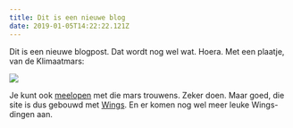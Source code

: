 ```yaml
---
title: Dit is een nieuwe blog
date: 2019-01-05T14:22:22.121Z
---
```

Dit is een nieuwe blogpost. Dat wordt nog wel wat. Hoera. Met een plaatje, van de Klimaatmars:

![](https://bureaubolster.s3-eu-west-1.amazonaws.com/Photo-2019-01-23-17-31.PNG)

Je kunt ook [meelopen](https://beweging.groenlinks.nl/klimaatmars) met die mars trouwens. Zeker doen. Maar goed, die site is dus gebouwd met [Wings](https://wings-platform.com). En er komen nog wel meer leuke Wings-dingen aan. 